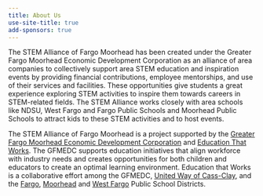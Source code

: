 ```yaml
---
title: About Us
use-site-title: true
add-sponsors: true
---
```


The STEM Alliance of Fargo Moorhead has been created under the Greater Fargo Moorhead Economic Development Corporation as an alliance of area companies to collectively support area STEM education and inspiration events by providing financial contributions, employee mentorships, and use of their services and facilities. These opportunities give students a great experience exploring STEM activities to inspire them towards careers in STEM-related fields. The STEM Alliance works closely with area schools like NDSU, West Fargo and Fargo Public Schools and Moorhead Public Schools to attract kids to these STEM activities and to host events. 

The STEM Alliance of Fargo Moorhead is a project supported by the [Greater Fargo Moorhead Economic Development Corporation](http://www.gfmedc.com/) and [Education That Works](http://educationthatworksndmn.org/). The GFMEDC supports education initiatives that align workforce with industry needs and creates opportunities for both children and educators to create an optimal learning environment. Education that Works is a collaborative effort among the GFMEDC, [United Way of Cass-Clay](http://www.unitedwaycassclay.org/), and the [Fargo](https://www.fargo.k12.nd.us/), [Moorhead](https://www.moorheadschools.org/) and [West Fargo](https://www.west-fargo.k12.nd.us/) Public School Districts.